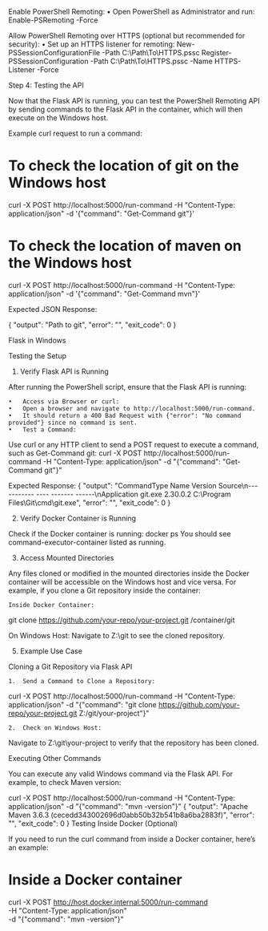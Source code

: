 Enable PowerShell Remoting:
	•	Open PowerShell as Administrator and run:
Enable-PSRemoting -Force

Allow PowerShell Remoting over HTTPS (optional but recommended for security):
	•	Set up an HTTPS listener for remoting:
New-PSSessionConfigurationFile -Path C:\Path\To\HTTPS.pssc
Register-PSSessionConfiguration -Path C:\Path\To\HTTPS.pssc -Name HTTPS-Listener -Force



Step 4: Testing the API

Now that the Flask API is running, you can test the PowerShell Remoting API by sending commands to the Flask API in the container, which will then execute on the Windows host.

Example curl request to run a command:

# To check the location of git on the Windows host
curl -X POST http://localhost:5000/run-command -H "Content-Type: application/json" -d '{"command": "Get-Command git"}'

# To check the location of maven on the Windows host
curl -X POST http://localhost:5000/run-command -H "Content-Type: application/json" -d '{"command": "Get-Command mvn"}'

Expected JSON Response:

{
    "output": "Path to git",
    "error": "",
    "exit_code": 0
}

Flask in Windows 

Testing the Setup

1. Verify Flask API is Running

After running the PowerShell script, ensure that the Flask API is running:

	•	Access via Browser or curl:
	•	Open a browser and navigate to http://localhost:5000/run-command.
	•	It should return a 400 Bad Request with {"error": "No command provided"} since no command is sent.
	•	Test a Command:
Use curl or any HTTP client to send a POST request to execute a command, such as Get-Command git:
curl -X POST http://localhost:5000/run-command -H "Content-Type: application/json" -d "{\"command\": \"Get-Command git\"}"

Expected Response:
{
    "output": "CommandType     Name                                               Version    Source\n-----------     ----                                               -------    ------\nApplication    git.exe                                            2.30.0.2   C:\\Program Files\\Git\\cmd\\git.exe",
    "error": "",
    "exit_code": 0
}

2. Verify Docker Container is Running

Check if the Docker container is running:
docker ps
You should see command-executor-container listed as running.

3. Access Mounted Directories

Any files cloned or modified in the mounted directories inside the Docker container will be accessible on the Windows host and vice versa. For example, if you clone a Git repository inside the container:

	Inside Docker Container:

git clone https://github.com/your-repo/your-project.git /container/git

On Windows Host:
Navigate to Z:\git to see the cloned repository.

5. Example Use Case

Cloning a Git Repository via Flask API

	1.	Send a Command to Clone a Repository:

curl -X POST http://localhost:5000/run-command -H "Content-Type: application/json" -d "{\"command\": \"git clone https://github.com/your-repo/your-project.git Z:/git/your-project\"}"

	2.	Check on Windows Host:
Navigate to Z:\git\your-project to verify that the repository has been cloned.

Executing Other Commands

You can execute any valid Windows command via the Flask API. For example, to check Maven version:

curl -X POST http://localhost:5000/run-command -H "Content-Type: application/json" -d "{\"command\": \"mvn -version\"}"
{
    "output": "Apache Maven 3.6.3 (cecedd343002696d0abb50b32b541b8a6ba2883f)",
    "error": "",
    "exit_code": 0
}
Testing Inside Docker (Optional)

If you need to run the curl command from inside a Docker container, here’s an example:

# Inside a Docker container
curl -X POST http://host.docker.internal:5000/run-command \
     -H "Content-Type: application/json" \
     -d "{\"command\": \"mvn -version\"}"
















